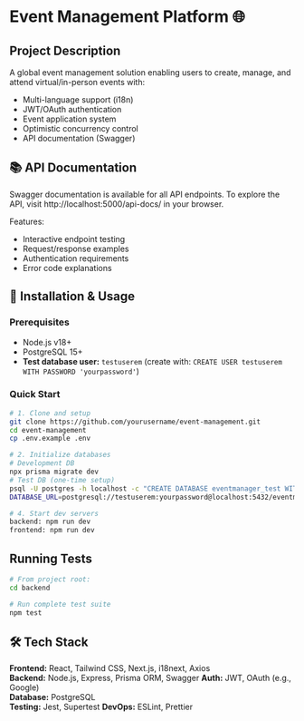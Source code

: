 # Event Management Platform 🌐

## Project Description

A global event management solution enabling users to create, manage, and attend virtual/in-person events with:

- Multi-language support (i18n)
- JWT/OAuth authentication
- Event application system
- Optimistic concurrency control
- API documentation (Swagger)

## 📚 API Documentation

Swagger documentation is available for all API endpoints. To explore the API, visit http://localhost:5000/api-docs/ in your browser.

Features:
- Interactive endpoint testing
- Request/response examples
- Authentication requirements
- Error code explanations


## 🚀 Installation & Usage

### Prerequisites

- Node.js v18+
- PostgreSQL 15+
- **Test database user:** `testuserem` (create with: `CREATE USER testuserem WITH PASSWORD 'yourpassword'`)

### Quick Start

```bash
# 1. Clone and setup
git clone https://github.com/yourusername/event-management.git
cd event-management
cp .env.example .env

# 2. Initialize databases
# Development DB
npx prisma migrate dev
# Test DB (one-time setup)
psql -U postgres -h localhost -c "CREATE DATABASE eventmanager_test WITH OWNER testuserem"
DATABASE_URL=postgresql://testuserem:yourpassword@localhost:5432/eventmanager_test npx prisma migrate deploy

# 4. Start dev servers
backend: npm run dev
frontend: npm run dev
```

## Running Tests

```bash
# From project root:
cd backend

# Run complete test suite
npm test
```

## 🛠 Tech Stack

**Frontend:** React, Tailwind CSS, Next.js, i18next, Axios  
**Backend:** Node.js, Express, Prisma ORM, Swagger
**Auth:** JWT, OAuth (e.g., Google)  
**Database:** PostgreSQL  
**Testing:** Jest, Supertest
**DevOps:** ESLint, Prettier
